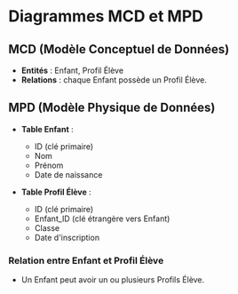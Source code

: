 # Diagrammes MCD et MPD

## MCD (Modèle Conceptuel de Données)
- **Entités** : Enfant, Profil Élève
- **Relations** : chaque Enfant possède un Profil Élève.

## MPD (Modèle Physique de Données)
- **Table Enfant** :  
  - ID (clé primaire)  
  - Nom  
  - Prénom  
  - Date de naissance  

- **Table Profil Élève** :  
  - ID (clé primaire)  
  - Enfant_ID (clé étrangère vers Enfant)  
  - Classe  
  - Date d'inscription  

### Relation entre Enfant et Profil Élève  
- Un Enfant peut avoir un ou plusieurs Profils Élève.